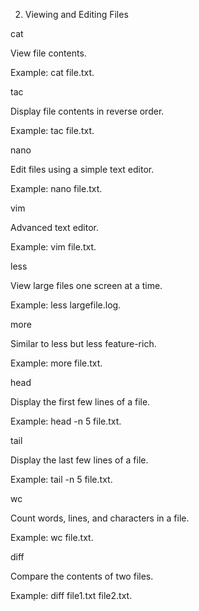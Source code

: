 2. Viewing and Editing Files
   
cat

View file contents.

Example: cat file.txt.


tac

Display file contents in reverse order.

Example: tac file.txt.


nano

Edit files using a simple text editor.

Example: nano file.txt.


vim

Advanced text editor.

Example: vim file.txt.


less

View large files one screen at a time.

Example: less largefile.log.


more

Similar to less but less feature-rich.

Example: more file.txt.


head

Display the first few lines of a file.

Example: head -n 5 file.txt.


tail

Display the last few lines of a file.

Example: tail -n 5 file.txt.


wc

Count words, lines, and characters in a file.

Example: wc file.txt.


diff

Compare the contents of two files.

Example: diff file1.txt file2.txt.

